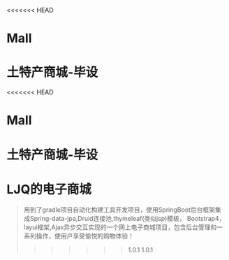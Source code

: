 <<<<<<< HEAD
# Mall
土特产商城-毕设
=======
<<<<<<< HEAD
# Mall
土特产商城-毕设
=======
# LJQ的电子商城

> 用到了gradle项目自动化构建工具开发项目，使用SpringBoot后台框架集成Spring-data-jpa,Druid连接池,thymeleaf(类似jsp)模板，
Bootstrap4，layui框架,Ajax异步交互实现的一个网上电子商城项目，包含后台管理和一系列操作，使用户享受愉悦的购物体验！
>>>>>>> 1.0.1
>>>>>>> 1.0.1
